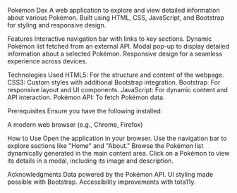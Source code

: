 Pokémon Dex
A web application to explore and view detailed information about various Pokémon. Built using HTML, CSS, JavaScript, and Bootstrap for styling and responsive design.

Features
Interactive navigation bar with links to key sections.
Dynamic Pokémon list fetched from an external API.
Modal pop-up to display detailed information about a selected Pokémon.
Responsive design for a seamless experience across devices.

Technologies Used
HTML5: For the structure and content of the webpage.
CSS3: Custom styles with additional Bootstrap integration.
Bootstrap: For responsive layout and UI components.
JavaScript: For dynamic content and API interaction.
Pokémon API: To fetch Pokémon data.

Prerequisites
Ensure you have the following installed:

A modern web browser (e.g., Chrome, Firefox)

How to Use
Open the application in your browser.
Use the navigation bar to explore sections like "Home" and "About."
Browse the Pokémon list dynamically generated in the main content area.
Click on a Pokémon to view its details in a modal, including its image and description.

Acknowledgments
Data powered by the Pokémon API.
UI styling made possible with Bootstrap.
Accessibility improvements with tota11y.
